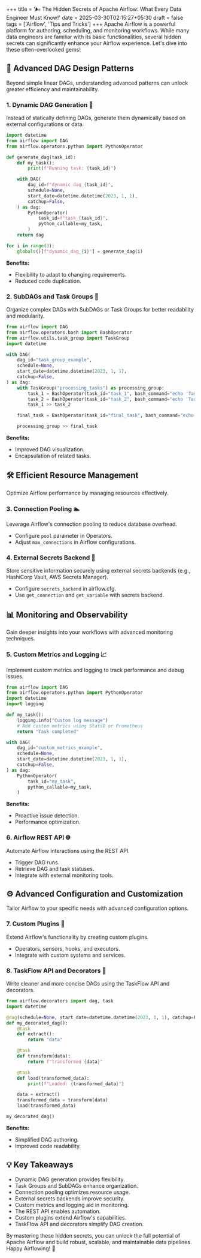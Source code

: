 +++
title = '🌬️ The Hidden Secrets of Apache Airflow: What Every Data Engineer Must Know!'
date = 2025-03-30T02:15:27+05:30
draft = false
tags = ['Airflow', 'Tips and Tricks']
+++
Apache Airflow is a powerful platform for authoring, scheduling, and monitoring workflows. While many data engineers are familiar with its basic functionalities, several hidden secrets can significantly enhance your Airflow experience. Let's dive into these often-overlooked gems!

## 🚀 Advanced DAG Design Patterns

Beyond simple linear DAGs, understanding advanced patterns can unlock greater efficiency and maintainability.

### 1. Dynamic DAG Generation 🔄

Instead of statically defining DAGs, generate them dynamically based on external configurations or data.

```python
import datetime
from airflow import DAG
from airflow.operators.python import PythonOperator

def generate_dag(task_id):
    def my_task():
        print(f"Running task: {task_id}")

    with DAG(
        dag_id=f"dynamic_dag_{task_id}",
        schedule=None,
        start_date=datetime.datetime(2023, 1, 1),
        catchup=False,
    ) as dag:
        PythonOperator(
            task_id=f"task_{task_id}",
            python_callable=my_task,
        )
    return dag

for i in range(3):
    globals()[f"dynamic_dag_{i}"] = generate_dag(i)
```

**Benefits:**
- Flexibility to adapt to changing requirements.
- Reduced code duplication.

### 2. SubDAGs and Task Groups 🧩

Organize complex DAGs with SubDAGs or Task Groups for better readability and modularity.

```python
from airflow import DAG
from airflow.operators.bash import BashOperator
from airflow.utils.task_group import TaskGroup
import datetime

with DAG(
    dag_id="task_group_example",
    schedule=None,
    start_date=datetime.datetime(2023, 1, 1),
    catchup=False,
) as dag:
    with TaskGroup("processing_tasks") as processing_group:
        task_1 = BashOperator(task_id="task_1", bash_command="echo 'Task 1'")
        task_2 = BashOperator(task_id="task_2", bash_command="echo 'Task 2'")
        task_1 >> task_2

    final_task = BashOperator(task_id="final_task", bash_command="echo 'Final Task'")

    processing_group >> final_task
```

**Benefits:**
- Improved DAG visualization.
- Encapsulation of related tasks.

## 🛠️ Efficient Resource Management

Optimize Airflow performance by managing resources effectively.

### 3. Connection Pooling 🏊

Leverage Airflow's connection pooling to reduce database overhead.

- Configure `pool` parameter in Operators.
- Adjust `max_connections` in Airflow configurations.

### 4. External Secrets Backend 🔑

Store sensitive information securely using external secrets backends (e.g., HashiCorp Vault, AWS Secrets Manager).

- Configure `secrets_backend` in airflow.cfg.
- Use `get_connection` and `get_variable` with secrets backend.

## 📊 Monitoring and Observability

Gain deeper insights into your workflows with advanced monitoring techniques.

### 5. Custom Metrics and Logging 📈

Implement custom metrics and logging to track performance and debug issues.

```python
from airflow import DAG
from airflow.operators.python import PythonOperator
import datetime
import logging

def my_task():
    logging.info("Custom log message")
    # Add custom metrics using StatsD or Prometheus
    return "Task completed"

with DAG(
    dag_id="custom_metrics_example",
    schedule=None,
    start_date=datetime.datetime(2023, 1, 1),
    catchup=False,
) as dag:
    PythonOperator(
        task_id="my_task",
        python_callable=my_task,
    )
```

**Benefits:**
- Proactive issue detection.
- Performance optimization.

### 6. Airflow REST API 🌐

Automate Airflow interactions using the REST API.

- Trigger DAG runs.
- Retrieve DAG and task statuses.
- Integrate with external monitoring tools.

## ⚙️ Advanced Configuration and Customization

Tailor Airflow to your specific needs with advanced configuration options.

### 7. Custom Plugins 🔌

Extend Airflow's functionality by creating custom plugins.

- Operators, sensors, hooks, and executors.
- Integrate with custom systems and services.

### 8. TaskFlow API and Decorators 🎨

Write cleaner and more concise DAGs using the TaskFlow API and decorators.

```python
from airflow.decorators import dag, task
import datetime

@dag(schedule=None, start_date=datetime.datetime(2023, 1, 1), catchup=False)
def my_decorated_dag():
    @task
    def extract():
        return "data"

    @task
    def transform(data):
        return f"transformed {data}"

    @task
    def load(transformed_data):
        print(f"Loaded: {transformed_data}")

    data = extract()
    transformed_data = transform(data)
    load(transformed_data)

my_decorated_dag()
```

**Benefits:**
- Simplified DAG authoring.
- Improved code readability.

## 💡 Key Takeaways

- Dynamic DAG generation provides flexibility.
- Task Groups and SubDAGs enhance organization.
- Connection pooling optimizes resource usage.
- External secrets backends improve security.
- Custom metrics and logging aid in monitoring.
- The REST API enables automation.
- Custom plugins extend Airflow's capabilities.
- TaskFlow API and decorators simplify DAG creation.

By mastering these hidden secrets, you can unlock the full potential of Apache Airflow and build robust, scalable, and maintainable data pipelines. Happy Airflowing! 🚀

